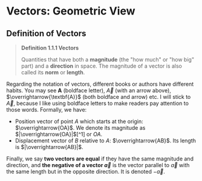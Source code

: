 # Vectors: Geometric View

## Definition of Vectors

> **Definition 1.1.1 Vectors**
> 
> Quantities that have both a **magnitude** (the "how much" or "how big" part) and a **direction** in space. The magnitude of a vector is also called its **norm** or **length**.

Regarding the notation of vectors, different books or authors have different habits. You may see **A** (boldface letter), $\overrightarrow{A}$ (with an arrow above), $\overrightarrow{\textbf{A}}$ (both boldface and arrow) etc. I will stick to $\overrightarrow{A}$, because I like using boldface letters to make readers pay attention to those words. Formally, we have:

- Position vector of point $A$ which starts at the origin: $\overrightarrow{OA}$. We denote its magnitude as $|\overrightarrow{OA}|$[^1] or $OA$.
- Displacement vector of $B$ relative to $A$: $\overrightarrow{AB}$. Its length is $|\overrightarrow{AB}|$.

Finally, we say **two vectors are equal** if they have the same magnitude and direction, and **the negative of a vector $\overrightarrow{a}$** is the vector parallel to $\overrightarrow{a}$ with the same length but in the opposite direction. It is denoted $-\overrightarrow{a}$.
